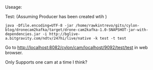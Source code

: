 


Useage:


Test:
(Assuming Producer has been created wtih )

`java -Dfile.encoding=UTF-8 -jar /home/rawkintrevo/gits/cylon-blog/dronecam2kafka/target/drone-cam2kafka-1.0-SNAPSHOT-jar-with-dependencies.jar -i http://bglive-a.bitgravity.com/ndtv/247hi/live/native -k test -t test`

Go to [http://localhost:8082/cylon/cam/localhost/9092/test/test](http://localhost:8082/cylon/cam/localhost/9092/test/test) in web browser.


Only Supports one cam at a time I think? 
